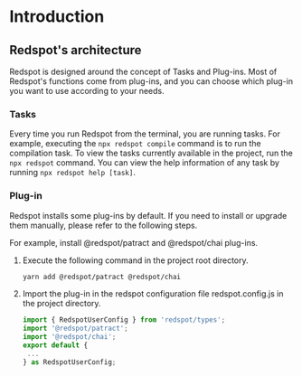 # Introduction

## Redspot's architecture

Redspot is designed around the concept of Tasks and Plug-ins. Most of Redspot's functions come from plug-ins, and you can choose which plug-in you want to use according to your needs.

### Tasks

Every time you run Redspot from the terminal, you are running tasks. For example, executing the `npx redspot compile` command is to run the compilation task. To view the tasks currently available in the project, run the `npx redspot`  command. You can view the help information of any task by running `npx redspot help [task]`.

### Plug-in

Redspot installs some plug-ins by default. If you need to install or upgrade them manually, please refer to the following steps.

For example, install @redspot/patract and @redspot/chai plug-ins.

1. Execute the following command in the project root directory.
    ```sh
    yarn add @redspot/patract @redspot/chai
    ```

2. Import the plug-in in the redspot configuration file redspot.config.js in the project directory.
    ```typescript
    import { RedspotUserConfig } from 'redspot/types';
    import '@redspot/patract';
    import '@redspot/chai';
    export default {
     ...
    } as RedspotUserConfig;
    ```

